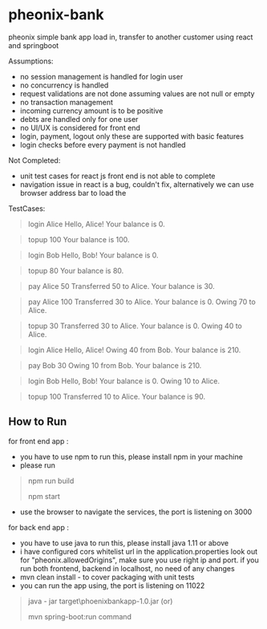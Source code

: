 # pheonix-bank
pheonix simple bank app load in, transfer to another customer using react and springboot 

Assumptions:
- no session management is handled for login user
- no concurrency is handled
- request validations are not done assuming values are not null or empty
- no transaction management
- incoming currency amount is to be positive 
- debts are handled only for one user
- no UI/UX is considered for front end
- login, payment, logout only these are supported with basic features
- login checks before every payment is not handled

Not Completed:
- unit test cases for react js front end is not able to complete
- navigation issue in react is a bug, couldn't fix, alternatively we can use browser address bar to load the 


TestCases:

> login Alice
Hello, Alice!
Your balance is 0.

> topup 100
Your balance is 100.

> login Bob
Hello, Bob!
Your balance is 0.

> topup 80
Your balance is 80.

> pay Alice 50
Transferred 50 to Alice.
Your balance is 30.

> pay Alice 100
Transferred 30 to Alice.
Your balance is 0.
Owing 70 to Alice.

> topup 30
Transferred 30 to Alice.
Your balance is 0.
Owing 40 to Alice.

> login Alice
Hello, Alice!
Owing 40 from Bob.
Your balance is 210.

> pay Bob 30
Owing 10 from Bob.
Your balance is 210.

> login Bob
Hello, Bob!
Your balance is 0.
Owing 10 to Alice.

> topup 100
Transferred 10 to Alice.
Your balance is 90.

How to Run
----------
for front end app :
- you have to use npm to run this, please install npm in your machine
- please run 
> npm run build
> 
> npm start
- use the browser to navigate the services, the port is listening on 3000

for back end app :
- you have to use java to run this, please install java 1.11 or above
- i have configured cors whitelist url in the application.properties look out for "pheonix.allowedOrigins", make sure you use right ip and port. if you run both frontend, backend in localhost, no need of any changes
- mvn clean install - to cover packaging with unit tests
- you can run the app using, the port is listening on 11022
 > java - jar target\phoenixbankapp-1.0.jar  (or)
 > 
 > mvn spring-boot:run command


